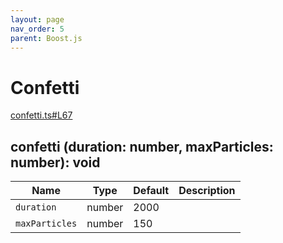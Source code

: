 ```yaml
---
layout: page
nav_order: 5
parent: Boost.js
---
```


# Confetti

<div class="docs-item" markdown="1">

<div><a class="source" target="_blank" href="https://github.com/mathigon/boost.js/tree/master/src/confetti.ts#L67">confetti.ts#L67</a></div>

## confetti <span class="signature">(duration: number, maxParticles: number): void</span>

| Name | Type | Default | Description |
| --- | --- | --- | --- |
| `duration` | number | 2000 |  |
| `maxParticles` | number | 150 |  |


</div>